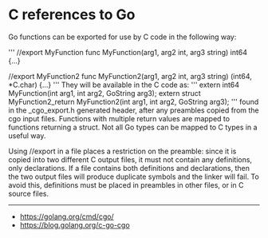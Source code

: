 # C references to Go

Go functions can be exported for use by C code in the following way:

'''
//export MyFunction
func MyFunction(arg1, arg2 int, arg3 string) int64 {...}

//export MyFunction2
func MyFunction2(arg1, arg2 int, arg3 string) (int64, *C.char) {...}
'''
They will be available in the C code as:
'''
extern int64 MyFunction(int arg1, int arg2, GoString arg3);
extern struct MyFunction2_return MyFunction2(int arg1, int arg2, GoString arg3);
'''
found in the _cgo_export.h generated header, after any preambles copied from the cgo input files. Functions with multiple return values are mapped to functions returning a struct. Not all Go types can be mapped to C types in a useful way.

Using //export in a file places a restriction on the preamble: since it is copied into two different C output files, it must not contain any definitions, only declarations. If a file contains both definitions and declarations, then the two output files will produce duplicate symbols and the linker will fail. To avoid this, definitions must be placed in preambles in other files, or in C source files.

---
- https://golang.org/cmd/cgo/
- https://blog.golang.org/c-go-cgo

